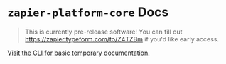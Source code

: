 # `zapier-platform-core` Docs

> This is currently pre-release software! You can fill out https://zapier.typeform.com/to/Z4TZBm if you'd like early access.

[Visit the CLI for basic temporary documentation.](https://www.npmjs.com/package/zapier-platform-cli)
